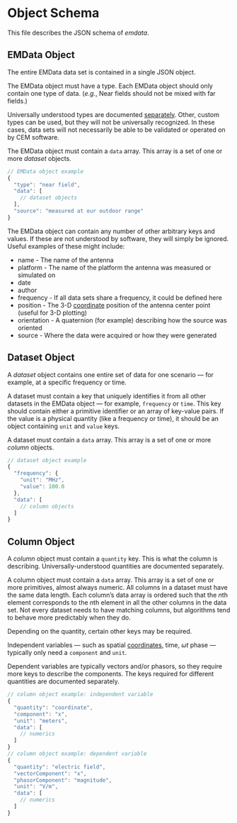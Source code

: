 # Object Schema
This file describes the JSON schema of *emdata*.

## EMData Object
The entire EMData data set is contained in a single JSON object.

The EMData object must have a type. Each EMData object should only contain one type of data. (*e.g.*, Near fields should not be mixed with far fields.)

Universally understood types are documented [separately](./data_types.md). Other, custom types can be used, but they will not be universally recognized. In these cases, data sets will not necessarily be able to be validated or operated on by CEM software.

The EMData object must contain a `data` array. This array is a set of one or more *dataset* objects.

```javascript
// EMData object example
{
  "type": "near field",
  "data": [
    // dataset objects
  ],
  "source": "measured at our outdoor range"
}
```

The EMData object can contain any number of other arbitrary keys and values. If these are not understood by software, they will simply be ignored. Useful examples of these might include:
* name - The name of the antenna
* platform - The name of the platform the antenna was measured or simulated on
* date
* author
* frequency - If all data sets share a frequency, it could be defined here
* position - The 3-D [coordinate][1] position of the antenna center point (useful for 3-D plotting)
* orientation - A quaternion (for example) describing how the source was oriented
* source - Where the data were acquired or how they were generated

## Dataset Object
A *dataset* object contains one entire set of data for one scenario — for example, at a specific frequency or time.

A dataset must contain a key that uniquely identifies it from all other datasets in the EMData object — for example, `frequency` or `time`. This key should contain either a primitive identifier or an array of key-value pairs. If the value is a physical quantity (like a frequency or time), it should be an object containing `unit` and `value` keys.

A dataset must contain a `data` array. This array is a set of one or more *column* objects.

```javascript
// dataset object example
{
  "frequency": {
    "unit": "MHz",
    "value": 100.0
  },
  "data": [
    // column objects
  ]
}
```

## Column Object
A *column* object must contain a `quantity` key. This is what the column is describing. Universally-understood quantities are documented separately.

A column object must contain a `data` array. This array is a set of one or more primitives, almost always numeric. All columns in a dataset must have the same data length. Each column’s data array is ordered such that the *n*th element corresponds to the *n*th element in all the other columns in the data set. Not every dataset needs to have matching columns, but algorithms tend to behave more predictably when they do.

Depending on the quantity, certain other keys may be required.

Independent variables — such as spatial [coordinates][1], time, *ωt* phase — typically only need a `component` and `unit`.

Dependent variables are typically vectors and/or phasors, so they require more keys to describe the components. The keys required for different quantities are documented separately.

```javascript
// column object example: independent variable
{
  "quantity": "coordinate",
  "component": "x",
  "unit": "meters",
  "data": [
    // numerics
  ]
}
// column object example: dependent variable
{
  "quantity": "electric field",
  "vectorComponent": "x",
  "phasorComponent": "magnitude",
  "unit": "V/m",
  "data": [
    // numerics
  ]
}
```
[1]:coordinate_systems.md